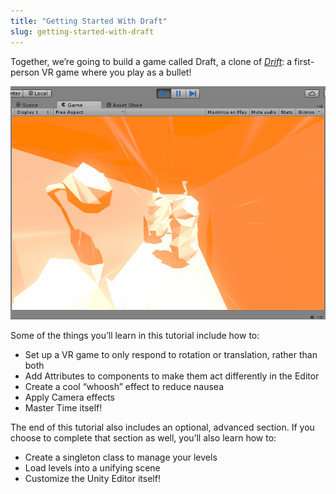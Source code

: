 ```yaml
---
title: "Getting Started With Draft"
slug: getting-started-with-draft
---
```


Together, we’re going to build a game called Draft, a clone of [*Drift*](https://vrjam.devpost.com/submissions/36336-drift): a first-person VR game where you play as a bullet!

![](../media/image116.gif)

Some of the things you’ll learn in this tutorial include how to:

-   Set up a VR game to only respond to rotation or translation, rather than both
-   Add Attributes to components to make them act differently in the Editor
-   Create a cool “whoosh” effect to reduce nausea
-   Apply Camera effects
-   Master Time itself!

The end of this tutorial also includes an optional, advanced section. If
you choose to complete that section as well, you’ll also learn how to:

-   Create a singleton class to manage your levels
-   Load levels into a unifying scene
-   Customize the Unity Editor itself!
